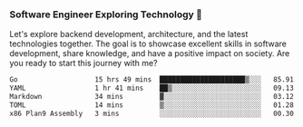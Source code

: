 ### Software Engineer Exploring Technology 🚀 

Let's explore backend development, architecture, and the latest technologies together. The goal is to showcase excellent skills in software development, share knowledge, and have a positive impact on society. Are you ready to start this journey with me?

<!--START_SECTION:waka-->

```txt
Go                   15 hrs 49 mins  █████████████████████▒░░░   85.91 %
YAML                 1 hr 41 mins    ██▒░░░░░░░░░░░░░░░░░░░░░░   09.13 %
Markdown             34 mins         ▓░░░░░░░░░░░░░░░░░░░░░░░░   03.12 %
TOML                 14 mins         ▒░░░░░░░░░░░░░░░░░░░░░░░░   01.28 %
x86 Plan9 Assembly   3 mins          ░░░░░░░░░░░░░░░░░░░░░░░░░   00.30 %
```

<!--END_SECTION:waka-->
